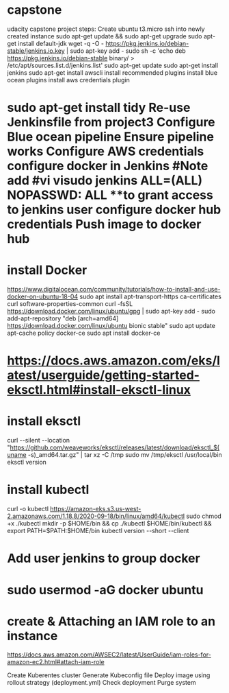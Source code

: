 # capstone
 udacity capstone project
 steps:
 Create ubuntu t3.micro
 ssh into newly created instance
 sudo apt-get update && sudo apt-get upgrade
 sudo apt-get install default-jdk 
 wget -q -O - https://pkg.jenkins.io/debian-stable/jenkins.io.key | sudo apt-key add -
sudo sh -c 'echo deb https://pkg.jenkins.io/debian-stable binary/ > \
    /etc/apt/sources.list.d/jenkins.list'
sudo apt-get update
sudo apt-get install jenkins
sudo apt-get install awscli
install recommended plugins
install blue ocean plugins 
install aws credentials plugin

sudo apt-get install tidy
Re-use Jenkinsfile from project3
Configure Blue ocean pipeline 
Ensure pipeline works
Configure AWS credentials
configure docker in Jenkins
#Note add
#vi visudo
jenkins ALL=(ALL) NOPASSWD: ALL 
**to grant access to jenkins user
configure docker hub credentials
Push image to docker hub
==========================================================================
# install Docker
https://www.digitalocean.com/community/tutorials/how-to-install-and-use-docker-on-ubuntu-18-04
sudo apt install apt-transport-https ca-certificates curl software-properties-common
curl -fsSL https://download.docker.com/linux/ubuntu/gpg | sudo apt-key add -
sudo add-apt-repository "deb [arch=amd64] https://download.docker.com/linux/ubuntu bionic stable"
sudo apt update
apt-cache policy docker-ce
sudo apt install docker-ce

# https://docs.aws.amazon.com/eks/latest/userguide/getting-started-eksctl.html#install-eksctl-linux
# install eksctl
curl --silent --location "https://github.com/weaveworks/eksctl/releases/latest/download/eksctl_$(uname -s)_amd64.tar.gz" | tar xz -C /tmp
sudo mv /tmp/eksctl /usr/local/bin
eksctl version

# install kubectl
curl -o kubectl https://amazon-eks.s3.us-west-2.amazonaws.com/1.18.8/2020-09-18/bin/linux/amd64/kubectl
sudo chmod +x ./kubectl
mkdir -p $HOME/bin && cp ./kubectl $HOME/bin/kubectl && export PATH=$PATH:$HOME/bin
kubectl version --short --client

# Add user jenkins to group docker
sudo usermod -aG docker ubuntu
=========================================================================
# create & Attaching an IAM role to an instance
https://docs.aws.amazon.com/AWSEC2/latest/UserGuide/iam-roles-for-amazon-ec2.html#attach-iam-role


Create Kuberentes cluster
Generate Kubeconfig file
Deploy image using rollout strategy (deployment.yml)
Check deployment
Purge system
